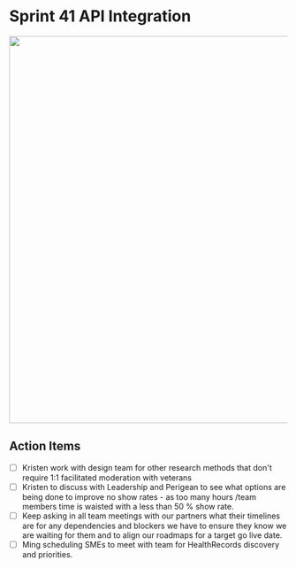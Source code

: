 # Sprint 41 API Integration

<img
src="https://lh5.googleusercontent.com/NDiVMlLKuvPBKDy2RwIkduwOpSWsEi_ln1d9_tKilePpYL0_kSLbbeX-R2B-KzADkK4sTB7xp_4sqJl7h6zgCxqnpv6FlxLYoM3FJVxQaZHCM09XSrsAZSodZTD_0vr_bePgQjl6" width="700">

## Action Items
 - [ ] Kristen work with design team for other research methods that don't require 1:1 facilitated moderation with veterans
 - [ ] Kristen to discuss with Leadership and Perigean to see what options are being done to improve no show rates - as too many hours /team members time is waisted with a less than 50 % show rate.
 - [ ] Keep asking in all team meetings with our partners what their timelines are for any dependencies and blockers we have to ensure they know we are waiting for them and to align our roadmaps for a target go live date.
 - [ ] Ming scheduling SMEs to meet with team for HealthRecords discovery and priorities.
